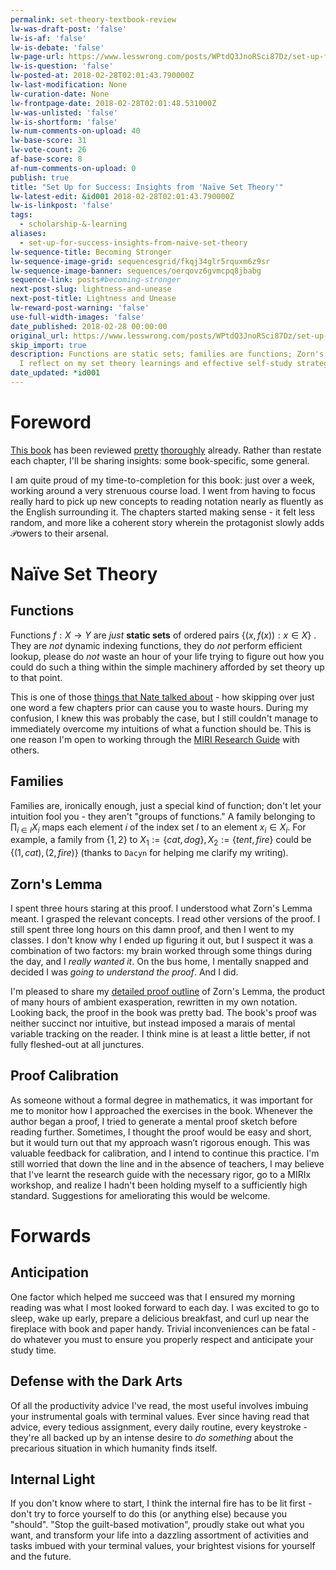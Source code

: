 ```yaml
---
permalink: set-theory-textbook-review
lw-was-draft-post: 'false'
lw-is-af: 'false'
lw-is-debate: 'false'
lw-page-url: https://www.lesswrong.com/posts/WPtdQ3JnoRSci87Dz/set-up-for-success-insights-from-naive-set-theory
lw-is-question: 'false'
lw-posted-at: 2018-02-28T02:01:43.790000Z
lw-last-modification: None
lw-curation-date: None
lw-frontpage-date: 2018-02-28T02:01:48.531000Z
lw-was-unlisted: 'false'
lw-is-shortform: 'false'
lw-num-comments-on-upload: 40
lw-base-score: 31
lw-vote-count: 26
af-base-score: 8
af-num-comments-on-upload: 0
publish: true
title: "Set Up for Success: Insights from 'Naïve Set Theory'"
lw-latest-edit: &id001 2018-02-28T02:01:43.790000Z
lw-is-linkpost: 'false'
tags:
  - scholarship-&-learning
aliases:
  - set-up-for-success-insights-from-naive-set-theory
lw-sequence-title: Becoming Stronger
lw-sequence-image-grid: sequencesgrid/fkqj34glr5rquxm6z9sr
lw-sequence-image-banner: sequences/oerqovz6gvmcpq8jbabg
sequence-link: posts#becoming-stronger
next-post-slug: lightness-and-unease
next-post-title: Lightness and Unease
lw-reward-post-warning: 'false'
use-full-width-images: 'false'
date_published: 2018-02-28 00:00:00
original_url: https://www.lesswrong.com/posts/WPtdQ3JnoRSci87Dz/set-up-for-success-insights-from-naive-set-theory
skip_import: true
description: Functions are static sets; families are functions; Zorn's Lemma is hard.
  I reflect on my set theory learnings and effective self-study strategies.
date_updated: *id001
---
```



# Foreword

[This book](http://smile.amazon.com/Naive-Set-Theory-Paul-Halmos/dp/1614271313/) has been reviewed [pretty](https://www.lesswrong.com/posts/Ee8CZW7wzaNdCENYG/book-review-naive-set-theory-miri-course-list) [thoroughly](https://www.lesswrong.com/posts/FvA2qL6ChCbyi5Axk/book-review-naive-set-theory-miri-research-guide) already. Rather than restate each chapter, I'll be sharing insights: some book-specific, some general.

I am quite proud of my time-to-completion for this book: just over a week, working around a very strenuous course load. I went from having to focus really hard to pick up new concepts to reading notation nearly as fluently as the English surrounding it. The chapters started making sense - it felt less random, and more like a coherent story wherein the protagonist slowly adds $\mathcal{P}$owers to their arsenal.

# Naïve Set Theory

## Functions

Functions $f:X\to Y$ are _just_ **static sets** of ordered pairs $\{(x,f(x)):x \in X\}$ . They are _not_ dynamic indexing functions, they do _not_ perform efficient lookup, please do _not_ waste an hour of your life trying to figure out how you could do such a thing within the simple machinery afforded by set theory up to that point.

This is one of those [things that Nate talked about](https://www.lesswrong.com/posts/uX3HjXo6BWos3Zgy5/the-mechanics-of-my-recent-productivity) - how skipping over just one word a few chapters prior can cause you to waste hours. During my confusion, I knew this was probably the case, but I still couldn't manage to immediately overcome my intuitions of what a function should be. This is one reason I'm open to working through the [MIRI Research Guide](https://intelligence.org/research-guide/#two) with others.

## Families

Families are, ironically enough, just a special kind of function; don't let your intuition fool you - they aren't "groups of functions." A family belonging to $\prod_{i\in I} X_i$ maps each element $i$ of the index set $I$ to an element $x_i \in X_i$. For example, a family from $\{1,2\}$ to $X_1:=\{cat,dog\}, X_2 :=\{tent,\textit{fire}\}$ could be $\{(1,cat),(2,\textit{fire})\}$ (thanks to `Dacyn` for helping me clarify my writing).

## Zorn's Lemma

I spent three hours staring at this proof. I understood what Zorn's Lemma meant. I grasped the relevant concepts. I read other versions of the proof. I still spent three long hours on this damn proof, and then I went to my classes. I don't know why I ended up figuring it out, but I suspect it was a combination of two factors: my brain worked through some things during the day, and I _really wanted it_. On the bus home, I mentally snapped and decided I was _going to understand the proof_. And I did.

I'm pleased to share my [detailed proof outline](https://www.overleaf.com/read/ppftcthcvjxs) of Zorn's Lemma, the product of many hours of ambient exasperation, rewritten in my own notation. Looking back, the proof in the book was pretty bad. The book's proof was neither succinct nor intuitive, but instead imposed a marais of mental variable tracking on the reader. I think mine is at least a little better, if not fully fleshed-out at all junctures.

## Proof Calibration

As someone without a formal degree in mathematics, it was important for me to monitor how I approached the exercises in the book. Whenever the author began a proof, I tried to generate a mental proof sketch before reading further. Sometimes, I thought the proof would be easy and short, but it would turn out that my approach wasn’t rigorous enough. This was valuable feedback for calibration, and I intend to continue this practice. I'm still worried that down the line and in the absence of teachers, I may believe that I've learnt the research guide with the necessary rigor, go to a MIRIx workshop, and realize I hadn't been holding myself to a sufficiently high standard. Suggestions for ameliorating this would be welcome.

# Forwards

## Anticipation

One factor which helped me succeed was that I ensured my morning reading was what I most looked forward to each day. I was excited to go to sleep, wake up early, prepare a delicious breakfast, and curl up near the fireplace with book and paper handy. Trivial inconveniences can be fatal - do whatever you must to ensure you properly respect and anticipate your study time.

## Defense with the Dark Arts

Of all the productivity advice I've read, the most useful involves imbuing your instrumental goals with terminal values. Ever since having read that advice, every tedious assignment, every daily routine, every keystroke - they're all backed up by an intense desire to _do something_ about the precarious situation in which humanity finds itself.

## Internal Light

If you don't know where to start, I think the internal fire has to be lit first - don't try to force yourself to do this (or anything else) because you "should". "Stop the guilt-based motivation", proudly stake out what you want, and transform your life into a dazzling assortment of activities and tasks imbued with your terminal values, your brightest visions for yourself and the future.

